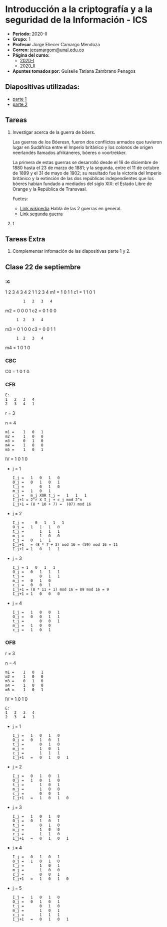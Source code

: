 # Introducción a la criptografía y a la seguridad de la Información - ICS

* **Periodo:** 2020-II
* **Grupo:** 1
* **Profesor** 	Jorge Eliecer Camargo Mendoza
* **Correo:** jecamargom@unal.edu.co
* **Página del curso:**
  * [2020-I](https://sites.google.com/site/cryptounal20201/)
  * [2020_II](https://sites.google.com/site/cryptounal20202/)
* **Apuntes tomados por:** Guiselle Tatiana Zambrano Penagos

## Diapositivas utilizadas:

* [parte 1](../part_1.pdf)
* [parte 2](../part_2.pdf)

## Tareas

1. Investigar acerca de la guerra de bóers.

   Las guerras de los Bóeresn, fueron dos conflictos armados que tuvieron lugar en
   Sudáfrica entre el Imperio británico y los colonos de origen neerlandés
   llamados afrikáneres, bóeres o voortrekker.

   La primera de estas guerras se desarrolló desde el 16 de diciembre de 1880
   hasta el 23 de marzo de 1881; y la segunda, entre el 11 de octubre de 1899 y el
   31 de mayo de 1902; su resultado fue la victoria del Imperio británico y la
   extinción de las dos repúblicas independientes que los bóeres habían fundado a
   mediados del siglo XIX: el Estado Libre de Orange y la República de Transvaal.

   Fuetes:
   - [Link wikipedia](https://es.wikipedia.org/wiki/Guerras_de_los_B%C3%B3eres)
      Habla de las 2 guerras en general.
   - [Link segunda guerra](https://es.qwe.wiki/wiki/Second_Boer_War)

2. f


## Tareas Extra

1. Complementar infomación de las diapositivas parte 1 y 2.

## Clase 22 de septiembre
### :c
   1	2	3	4
   3	4	2	1
			1	2	3	4
   m1 = 	1	0	1	1
   c1 = 	1	1	0	1

			1	2	3	4
   m2 = 	0	0	0	1
   c2 = 	0	1	0	0

         1	2	3	4
   m3 = 	0	1	0	0
   c3 = 	0	0	1	1

         1	2	3	4
   m4 = 	1	0	1	0

### CBC

   C0 = 	1	0	1	0

### CFB

```
E:
1	2	3	4
2	3	4	1

```
r = 3

n = 4

```
m1 = 	1	0	1
m2 = 	1	0	0
m3 = 	0	1	0
m4 = 	1	0	0
m5 = 	1	0	1
```

IV = 	1	0	1	0

- j = 1

	```
	I_j = 	1	0	1	0
	O_j = 	0	1	0	1
	t_j = 		0	1	0
	m_j = 	1	0	1
	c_j = 	m_j XOR t_j =	1	1	1
	I_j+1 =	2^r X I_j + c_j mod 2^n
	I_j+1 = (8 * 10 + 7) =  (87) mod 16
	```

- j = 2
	```
  I_j = 	0	1	1	1
	O_j =	1	1	1	0
	t_j	= 		1	1	1
	m_j	=		1	0	0
	c_j = 	0	1	1
	I_j+1	= (8 * 7 + 3) mod 16 = (59) mod 16 = 11
	I_j+1 =	1	0	1	1
	```

- j = 3
	```
  I_j =	1	0	1	1
	O_j	=	0	1	1	1
	t_j	=		0	1	1
	m_j	=	0	1	0
	c_j	=	0	0	1
	I_j+1 =	(8 * 11 + 1) mod 16 = 89 mod 16 = 9
	I_j+1 =	1	0	0	0
	```
- j = 4
	```
	I_j	=	1	0	0	1
	O_j	=	0	0	1	1
	t_j	=		0	0	1
	m_j	=	1	0	0
	c_j	=	1	0	1
	```
### OFB

r = 3

n = 4

```
m1 = 	1	0	1
m2 = 	1	0	0
m3 = 	0	1	0
m4 = 	1	0	0
m5 = 	1	0	1
```

IV = 	1	0	1	0

```
E:
1	2	3	4
2	3	4	1
```
- j = 1
	```
	I_j	=	1	0	1	0
	O_j	=	0	1	0	1
	t_j	=		0	1	0
	m_j	=		1	0	1
	c_j	=		1	1	1
	I_j+1	=	0	1	0	1
	```
- j = 2
	```
	I_j	=	0	1	0	1
	O_j	=	1	0	1	0
	t_j	=		1	0	1
	m_j	=		1	0	0
	c_j	=		0	0	1
	I_j+1	=	1	0	1	0
	```
- j = 3
	```
	I_j	=	1	0	1	0
	O_j	=	0	1	0	1
	t_j	=		0	1	0
	m_j	=		1	0	0
	c_j	=		1	1	0
	I_j+1	=	0	1	0	1
	```
- j = 4
	```
	I_j	=	0	1	0	1
	O_j	=	1	0	1	0
	t_j	=		1	0	1
	m_j	=		1	0	0
	c_j	=		0	0	1
	I_j+1	=	1	0	1	0
	```
- j = 5
	```
	I_j	=	1	0	1	0
	O_j	=	0	1	0	1
	t_j	=		0	1	0
	m_j	=		1	0	1
	c_j	=		1	1	1
	I_j+1	=	0	1	0	1
	```
